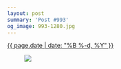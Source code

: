 ```yaml
---
layout: post
summary: 'Post #993'
og_image: 993-1280.jpg
---
```


<div class="post">
 <time>
  <a href="/993">
   {{ page.date | date: "%B %-d, %Y" }}
  </a>
 </time>
 <a href="/993">
  <figure data-taken="10/13/2019">
   <img sizes="(min-width: 700px) 50vw, calc(100vw - 2rem)" src="{{ site.assets_url }}/993-640.jpg" srcset="{{ site.assets_url }}/993-320.jpg 320w, {{ site.assets_url }}/993-640.jpg 640w, {{ site.assets_url }}/993-960.jpg 960w, {{ site.assets_url }}/993-1280.jpg 1280w"/>
  </figure>
 </a>
</div>
